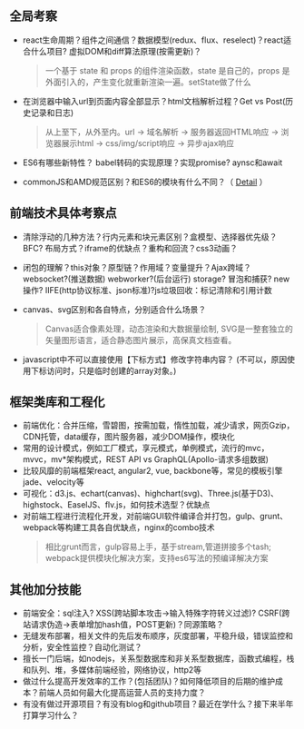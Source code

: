 ## 全局考察

* react生命周期？组件之间通信？数据模型(redux、flux、reselect)？react适合什么项目? 虚拟DOM和diff算法原理(按需更新)？
  > 一个基于 state 和 props 的组件渲染函数，state 是自己的，props 是外面引入的，产生变化就重新渲染一遍。setState做了什么

* 在浏览器中输入url到页面内容全部显示？html文档解析过程？Get vs Post(历史记录和日志)
  > 从上至下，从外至内。url -> 域名解析 -> 服务器返回HTML响应 -> 浏览器展示html -> css/img/script响应 -> 异步ajax响应

* ES6有哪些新特性？ babel转码的实现原理？实现promise? aynsc和await
* commonJS和AMD规范区别？和ES6的模块有什么不同？（ [Detail](../../structure/README.md) ）

## 前端技术具体考察点

* 清除浮动的几种方法？行内元素和块元素区别？盒模型、选择器优先级？BFC? 布局方式？iframe的优缺点？重构和回流？css3动画？
* 闭包的理解？this对象？原型链？作用域？变量提升？Ajax跨域？websocket?(推送数据) webworker?(后台运行) storage? 冒泡和捕获? new操作? IIFE(http协议标准、json标准)?js垃圾回收：标记清除和引用计数
* canvas、svg区别和各自特点，分别适合什么场景？
  > Canvas适合像素处理，动态渲染和大数据量绘制, SVG是一整套独立的矢量图形语言，适合静态图片展示，高保真文档查看。

* javascript中不可以直接使用【下标方式】修改字符串内容？ (不可以，原因使用下标访问时，只是临时创建的array对象。)

## 框架类库和工程化

* 前端优化：合并压缩，雪碧图，按需加载，惰性加载，减少请求，网页Gzip，CDN托管，data缓存，图片服务器，减少DOM操作，模块化
* 常用的设计模式，例如工厂模式，享元模式，单例模式，流行的mvc，mvvc，mv*架构模式，REST API vs GraphQL(Apollo-请求多组数据)
* 比较风靡的前端框架react, angular2, vue, backbone等，常见的模板引擎jade、velocity等
* 可视化：d3.js、echart(canvas)、highchart(svg)、Three.js(基于D3)、highstock、EaselJS、flv.js，如何技术选型？优缺点
* 对前端工程进行流程化开发，对前端GUI软件编译合并打包，gulp、grunt、webpack等构建工具各自优缺点，nginx的combo技术
  > 相比grunt而言，gulp容易上手，基于stream,管道拼接多个tash; webpack提供模块化解决方案，支持es6写法的预编译解决方案  

## 其他加分技能

* 前端安全：sql注入? XSS(跨站脚本攻击->输入特殊字符转义过滤)? CSRF(跨站请求伪造->表单增加hash值，POST更新)？同源策略？
* 无缝发布部署，相关文件的先后发布顺序，灰度部署，平稳升级，错误监控和分析，安全性监控？自动化测试？
* 擅长一门后端，如nodejs，关系型数据库和非关系型数据库，函数式编程，栈和队列、堆，多媒体前端经验，网络协议，http2等
* 做过什么提高开发效率的工作？(包括团队)？如何降低项目的后期的维护成本？前端人员如何最大化提高运营人员的支持力度？
* 有没有做过开源项目？有没有blog和github项目？最近在学什么？接下来半年打算学习什么？
